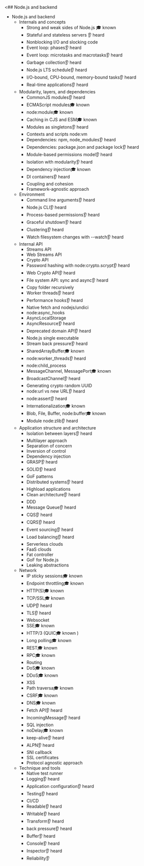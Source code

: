 <## Node.js and backend
- Node.js and backend
  - Internals and concepts
    - Strong and weak sides of Node.js 🎓 known
    - Stateful and stateless servers 👂 heard 
    - Nonblocking I/O and slocking code 
    - Event loop: phases👂 heard 
    - Event loop: microtasks and macrotasks👂 heard 
    - Garbage collection👂 heard 
    - Node.js LTS schedule👂 heard
    - I/O-bound, CPU-bound, memory-bound tasks👂 heard 
    - Real-time applications👂 heard 
  - Modularity, layers, and dependencies
    - CommonJS modules👂 heard 
    - ECMAScript modules🎓 known 
    - node:module🎓 known 
    - Caching in CJS and ESM🎓 known 
    - Modules as singletons👂 heard 
    - Contexts and scripts node:vm 
    - Dependencies: npm, node_modules👂 heard 
    - Dependencies: package.json and package lock👂 heard 
    - Module-based permissions model👂 heard 
    - Isolation with modularity👂 heard 
    - Dependency injection🎓 known 
    - DI containers👂 heard 
    - Coupling and cohesion
    - Framework-agnostic approach 
  - Environment
    - Command line arguments👂 heard 
    - Node.js CLI👂 heard 
    - Process-based permissions👂 heard 
    - Graceful shutdown👂 heard 
    - Clustering👂 heard 
    - Watch filesystem changes with --watch👂 heard
  - Internal API
    - Streams API
    - Web Streams API 
    - Crypto API 
    - Password hashing with node:crypto.scrypt👂 heard 
    - Web Crypto API👂 heard 
    - File system API: sync and async👂 heard 
    - Copy folder recursively
    - Worker threads👂 heard 
    - Performance hooks👂 heard 
    - Native fetch and nodejs/undici 
    - node:async_hooks
    - AsyncLocalStorage 
    - AsyncResource👂 heard 
    - Deprecated domain API👂 heard 
    - Node.js single executable 
    - Stream back pressure👂 heard 
    - SharedArrayBuffer🎓 known 
    - node:worker_threads👂 heard 
    - node:child_process
    - MessageChannel, MessagePort🎓 known 
    - BroadcastChannel👂 heard 
    - Generating crypto random UUID 
    - node:url vs new URL👂 heard 
    - node:assert👂 heard 
    - Internationalization🎓 known 
    - Blob, File, Buffer, node:buffer🎓 known 
    - Module node:zlib👂 heard 
  - Application structure and architecture
    - Isolation between layers👂 heard 
    - Multilayer approach 
    - Separation of concern 
    - Inversion of control 
    - Dependency injection
    - GRASP👂 heard 
    - SOLID👂 heard 
    - GoF patterns
    - Distributed systems👂 heard 
    - Highload applications 
    - Clean architecture👂 heard  
    - DDD
    - Message Queue👂 heard 
    - CQS👂 heard 
    - CQRS👂 heard 
    - Event sourcing👂 heard 
    - Load balancing👂 heard 
    - Serverless clouds
    - FaaS clouds 
    - Fat controller
    - GoF for Node.js
    - Leaking abstractions
  - Network
    - IP sticky sessions🎓 known 
    - Endpoint throttling🎓 known 
    - HTTP(S)🎓 known 
    - TCP/SSL🎓 known 
    - UDP👂 heard
    - TLS👂 heard
    - Websocket
    - SSE🎓 known 
    - HTTP/3 (QUIC🎓 known )
    - Long polling🎓 known 
    - REST🎓 known 
    - RPC🎓 known 
    - Routing
    - DoS🎓 known 
    - DDoS🎓 known 
    - XSS
    - Path traversa🎓 known 
    - CSRF🎓 known 
    - DNS🎓 known 
    - Fetch API👂 heard
    - IncomingMessage👂 heard
    - SQL injection
    - noDelay🎓 known 
    - keep-alive👂 heard
    - ALPN👂 heard
    - SNI callback
    - SSL certificates
    - Protocol agnostic approach
  - Technique and tools
    - Native test runner
    - Logging👂 heard
    - Application configuration👂 heard
    - Testing👂 heard
    - CI/CD
    - Readable👂 heard
    - Writable👂 heard
    - Transform👂 heard
    - back pressure👂 heard
    - Buffer👂 heard
    - Console👂 heard
    - Inspector👂 heard
    - Reliability👂
